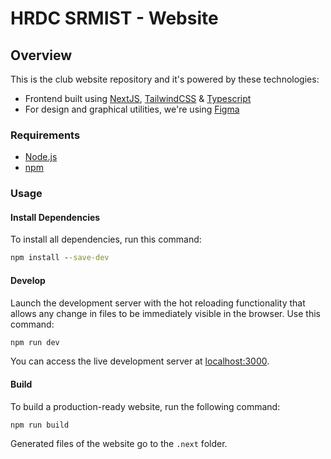 # HRDC SRMIST - Website 

## Overview

This is the club website repository and it's powered by these technologies:

- Frontend built using [NextJS](http://nextjs.org), [TailwindCSS](http://tailwindcss.com) & [Typescript](http://typescriptlang.org)
- For design and graphical utilities, we're using [Figma](http://figma.com)

### Requirements

- [Node.js](https://nodejs.org/en/)
- [npm](http://npmjs.com)

### Usage

#### Install Dependencies

To install all dependencies, run this command:

```cmd
npm install --save-dev
```

#### Develop

Launch the development server with the hot reloading functionality that allows any change in files to be immediately visible in the browser. Use this command:

```cmd
npm run dev
```

You can access the live development server at [localhost:3000](https://localhost:3000).

#### Build

To build a production-ready website, run the following command:

```cmd
npm run build
```

Generated files of the website go to the `.next` folder.